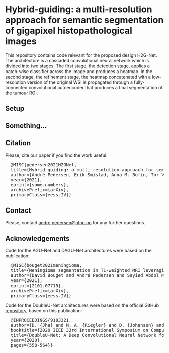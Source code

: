 # Hybrid-guiding: a multi-resolution approach for semantic segmentation of gigapixel histopathological images
This repository contains code relevant for the proposed design H2G-Net. The architecture is a cascaded convolutional neural network which is divided into two stages. The first stage, the detection stage, applies a patch-wise classifier across the image and produces a heatmap. In the second stage, the refinement stage, the heatmap concatenated with a low-resolution version of the original WSI is propagated through a fully-connected convolutional autoencoder that produces a final segmentation of the tumour ROI.

## Setup

## Something...

## Citation
Please, cite our paper if you find the work useful:
<pre>
  @MISC{pedersen2021H2GNet,
  title={Hybrid-guiding: a multi-resolution approach for semantic segmentation of gigapixel histopathological images},
  author={André Pedersen, Erik Smistad, Anna M. Bofin, Tor V. Rise, Vibeke G. Dale, Henrik S. Pettersen, David Bouget, Tor-Arne S. Nordmo, Ingerid Reinertsen, Marit Valla},
  year={2021},
  eprint={some.numbers},
  archivePrefix={arXiv},
  primaryClass={eess.IV}}
</pre>

## Contact
Please, contact andre.pedersen@ntnu.no for any further questions.

## Acknowledgements
Code for the AGU-Net and DAGU-Net architectures were based on the publication:
<pre>
  @MISC{bouget2021meningioma,
  title={Meningioma segmentation in T1-weighted MRI leveraging global context and attention mechanisms},
  author={David Bouget and André Pedersen and Sayied Abdol Mohieb Hosainey and Ole Solheim and Ingerid Reinertsen},
  year={2021},
  eprint={2101.07715},
  archivePrefix={arXiv},
  primaryClass={eess.IV}}
</pre>

Code for the DoubleU-Net architectures were based on the official GitHub [repository](https://github.com/DebeshJha/2020-CBMS-DoubleU-Net), based on this publication:
<pre>
  @INPROCEEDINGS{9183321,
  author={D. {Jha} and M. A. {Riegler} and D. {Johansen} and P. {Halvorsen} and H. D. {Johansen}},
  booktitle={2020 IEEE 33rd International Symposium on Computer-Based Medical Systems (CBMS)}, 
  title={DoubleU-Net: A Deep Convolutional Neural Network for Medical Image Segmentation}, 
  year={2020},
  pages={558-564}}
</pre>
